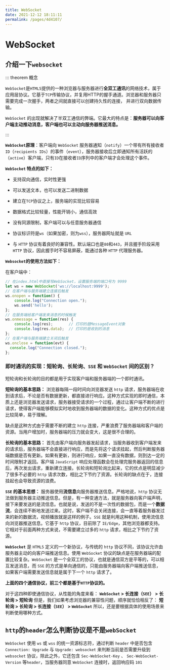 ```yaml
---
title: WebSocket
date: 2021-12-12 18:11:11
permalink: /pages/4d4107/
---
```


# WebSocket

## 介绍一下`websocket`

::: theorem 概念

`WebSocket`是`HTML5`提供的一种浏览器与服务器进行**全双工通讯**的网络技术，属于应用层协议。它基于`TCP`传输协议，并复用HTTP的握手通道。浏览器和服务器只需要完成一次握手，两者之间就直接可以创建持久性的连接， 并进行双向数据传输。

`WebSocket` 的出现就解决了半双工通信的弊端。它最大的特点是：**服务器可以向客户端主动推动消息，客户端也可以主动向服务器推送消息。**

:::

**`WebSocket`原理**：客户端向 `WebSocket` 服务器通知（`notify`）一个带有所有接收者`ID`（`recipients IDs`）的事件（`event`），服务器接收后立即通知所有活跃的（`active`）客户端，只有`ID`在接收者`ID`序列中的客户端才会处理这个事件。

**`WebSocket` 特点的如下：**

- 支持双向通信，实时性更强
- 可以发送文本，也可以发送二进制数据

- 建立在`TCP`协议之上，服务端的实现比较容易
- 数据格式比较轻量，性能开销小，通信高效

- 没有同源限制，客户端可以与任意服务器通信
- 协议标识符是`ws`（如果加密，则为`wss`），服务器网址就是 `URL`

- 与 `HTTP` 协议有着良好的兼容性。默认端口也是`80`和`443`，并且握手阶段采用 `HTTP` 协议，因此握手时不容易屏蔽，能通过各种 `HTTP` 代理服务器。

**`Websocket`的使用方法如下：**

在客户端中：

```javascript
// 在index.html中直接写WebSocket，设置服务端的端口号为 9999
let ws = new WebSocket('ws://localhost:9999');
// 在客户端与服务端建立连接后触发
ws.onopen = function() {
    console.log("Connection open."); 
    ws.send('hello');
};
// 在服务端给客户端发来消息的时候触发
ws.onmessage = function(res) {
    console.log(res);       // 打印的是MessageEvent对象
    console.log(res.data);  // 打印的是收到的消息
};
// 在客户端与服务端建立关闭后触发
ws.onclose = function(evt) {
  console.log("Connection closed.");
}; 
```

### 即时通讯的实现：短轮询、长轮询、`SSE` 和 `WebSocket` 间的区别？

短轮询和长轮询的目的都是用于实现客户端和服务器端的一个即时通讯。

**短轮询的基本思路：** 浏览器每隔一段时间向浏览器发送 `http` 请求，服务器端在收到请求后，不论是否有数据更新，都直接进行响应。这种方式实现的即时通信，本质上还是浏览器发送请求，服务器接受请求的一个过程，通过让客户端不断的进行请求，使得客户端能够模拟实时地收到服务器端的数据的变化。这种方式的优点是比较简单，易于理解。

缺点是这种方式由于需要不断的建立 `http` 连接，严重浪费了服务器端和客户端的资源。当用户增加时，服务器端的压力就会变大，这是很不合理的。

**长轮询的基本思路：** 首先由客户端向服务器发起请求，当服务器收到客户端发来的请求后，服务器端不会直接进行响应，而是先将这个请求挂起，然后判断服务器端数据是否有更新。如果有更新，则进行响应，如果一直没有数据，则到达一定的时间限制才返回。客户端 `JavaScript` 响应处理函数会在处理完服务器返回的信息后，再次发出请求，重新建立连接。长轮询和短轮询比起来，它的优点是明显减少了很多不必要的 `http` 请求次数，相比之下节约了资源。长轮询的缺点在于，连接挂起也会导致资源的浪费。

**`SSE` 的基本思想：** 服务器使用**流信息**向服务器推送信息。严格地说，`http` 协议无法做到服务器主动推送信息。但是，有一种变通方法，就是服务器向客户端声明，接下来要发送的是流信息。也就是说，发送的不是一次性的数据包，而是一个**数据流**，会连续不断地发送过来。这时，客户端不会关闭连接，会一直等着服务器发过来的新的数据流，视频播放就是这样的例子。`SSE` 就是利用这种机制，使用流信息向浏览器推送信息。它基于 `http` 协议，目前除了 `IE/Edge`，其他浏览器都支持。它相对于前面两种方式来说，不需要建立过多的 `http` 请求，相比之下节约了资源。

**`WebSocket`** 是 `HTML5` 定义的一个新协议，与传统的 `http` 协议不同，该协议允许由服务器主动的向客户端推送信息。使用 `WebSocket` 协议的缺点是在服务器端的配置比较复杂。`WebSocket` 是一个全双工的协议，也就是通信双方是平等的，可以相互发送消息，而 `SSE` 的方式是单向通信的，只能由服务器端向客户端推送信息，如果客户端需要发送信息就是属于下一个 `http` 请求了。

**上面的四个通信协议，前三个都是基于`HTTP`协议的。**

对于这四种即使通信协议，从性能的角度来看： **`WebSocket` > 长连接（`SEE`） > 长轮询 > 短轮询** 但是，我们如果考虑浏览器的兼容性问题，顺序就恰恰相反了： **短轮询 > 长轮询 > 长连接（`SEE`） > `WebSocket`** 所以，还是要根据具体的使用场景来判断使用哪种方式。

## `http`的`header`怎么判断协议是不是`webSocket`

`WebSocket` 使用 `ws` 或 `wss` 的统一资源标志符，通过判断 `header` 中是否包含 `Connection: Upgrade` 与 `Upgrade: websocket` 来判断当前是否需要升级到 `websocket` 协议，除此之外，它还包含 `Sec-WebSocket-Key` 、 `Sec-WebSocket-Version` 等`header`，当服务器同意 `WebSocket` 连接时，返回响应码 `101`

